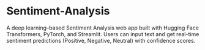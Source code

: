 # Sentiment-Analysis
A deep learning–based Sentiment Analysis web app built with Hugging Face Transformers, PyTorch, and Streamlit. Users can input text and get real-time sentiment predictions (Positive, Negative, Neutral) with confidence scores.
